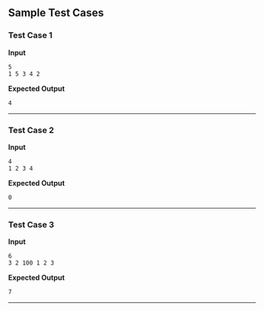## Sample Test Cases

### Test Case 1
**Input**
```
5
1 5 3 4 2
```
**Expected Output**
```
4
```

---

### Test Case 2
**Input**
```
4
1 2 3 4  
```
**Expected Output**
```
0
```

---

### Test Case 3
**Input**
```
6
3 2 100 1 2 3
```
**Expected Output**
```
7
```

---